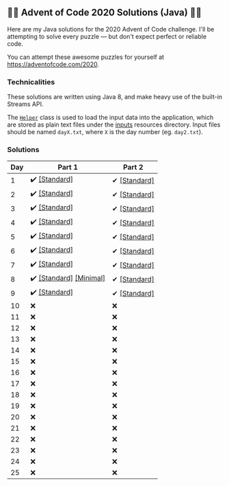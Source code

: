 ## 🎄🎄 Advent of Code 2020 Solutions (Java) 🎄🎄
Here are my Java solutions for the 2020 Advent of Code challenge. I'll be attempting to solve every puzzle — but
 don't expect perfect or reliable code.

You can attempt these awesome puzzles for yourself at https://adventofcode.com/2020.

### Technicalities
These solutions are written using Java 8, and make heavy use of the built-in Streams API.

The [`Helper`](src/main/java/uk/oczadly/karl/aoc20/Helper.java) class is used to load the input data into the
 application, which are stored as plain text files under the [inputs](src/main/resources/inputs) resources directory.
 Input files should be named `dayX.txt`, where `X` is the day number (eg. `day2.txt`).
 

### Solutions
Day | Part 1 | Part 2
--- | --- | ---
1 | ✔️ [[Standard]](src/main/java/uk/oczadly/karl/aoc20/day1/Day1Part1.java) | ✔ [[Standard]](src/main/java/uk/oczadly/karl/aoc20/day1/Day1Part2.java)
2 | ✔️ [[Standard]](src/main/java/uk/oczadly/karl/aoc20/day2/Day2Part1.java) | ✔ [[Standard]](src/main/java/uk/oczadly/karl/aoc20/day2/Day2Part2.java)
3 | ✔️ [[Standard]](src/main/java/uk/oczadly/karl/aoc20/day3/Day3Part1.java) | ✔ [[Standard]](src/main/java/uk/oczadly/karl/aoc20/day3/Day3Part2.java)
4 | ✔️ [[Standard]](src/main/java/uk/oczadly/karl/aoc20/day4/Day4Part1.java) | ✔ [[Standard]](src/main/java/uk/oczadly/karl/aoc20/day4/Day4Part2.java)
5 | ✔️ [[Standard]](src/main/java/uk/oczadly/karl/aoc20/day5/Day5Part1.java) | ✔ [[Standard]](src/main/java/uk/oczadly/karl/aoc20/day5/Day5Part2.java)
6 | ✔️ [[Standard]](src/main/java/uk/oczadly/karl/aoc20/day6/Day6Part1.java) | ✔ [[Standard]](src/main/java/uk/oczadly/karl/aoc20/day6/Day6Part2.java)
7 | ✔️ [[Standard]](src/main/java/uk/oczadly/karl/aoc20/day7/Day7Part1.java)  | ✔ [[Standard]](src/main/java/uk/oczadly/karl/aoc20/day7/Day7Part2.java)
8 | ✔️ [[Standard]](src/main/java/uk/oczadly/karl/aoc20/day8/Day8Part1.java) [[Minimal]](src/main/java/uk/oczadly/karl/aoc20/day8/Day8Part1Simple.java) | ✔ [[Standard]](src/main/java/uk/oczadly/karl/aoc20/day8/Day8Part2.java)
9 | ✔️ [[Standard]](src/main/java/uk/oczadly/karl/aoc20/day9/Day9Part1.java)  | ✔ [[Standard]](src/main/java/uk/oczadly/karl/aoc20/day9/Day9Part2.java)
10 | ❌ | ❌
11 | ❌ | ❌
12 | ❌ | ❌
13 | ❌ | ❌
14 | ❌ | ❌
15 | ❌ | ❌
16 | ❌ | ❌
17 | ❌ | ❌
18 | ❌ | ❌
19 | ❌ | ❌
20 | ❌ | ❌
21 | ❌ | ❌
22 | ❌ | ❌
23 | ❌ | ❌
24 | ❌ | ❌
25 | ❌ | ❌